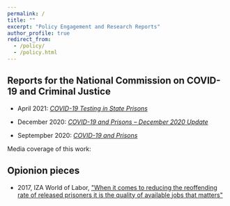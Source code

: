 ```yaml
---
permalink: /
title: ""
excerpt: "Policy Engagement and Research Reports"
author_profile: true
redirect_from: 
  - /policy/
  - /policy.html
---
```


## Reports for the National Commission on COVID-19 and Criminal Justice 

* April 2021: [*COVID-19 Testing in State Prisons*](https://covid19.counciloncj.org/2021/04/01/covid-19-testing-in-state-prisons/)

* December 2020: [*COVID-19 and Prisons – December 2020 Update*](https://covid19.counciloncj.org/2020/12/06/impact-report-covid-19-and-prisons/)

* Septempber 2020: [*COVID-19 and Prisons*](https://covid19.counciloncj.org/2020/09/02/covid-19-and-prisons/)

Media coverage of this work: 

## Opionion pieces

* 2017, IZA World of Labor, ["When it comes to reducing the reoffending rate of released prisoners it is the quality of available jobs that matters"](https://wol.iza.org/press-releases/do-post-prison-job-opportunities-reduce-recidivism)


